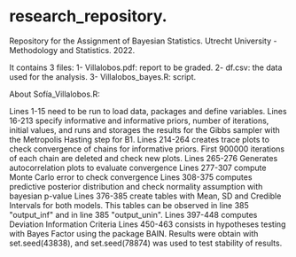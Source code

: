 # research_repository.

Repository for the Assignment of Bayesian Statistics. Utrecht University - Methodology and Statistics. 2022.

It contains 3 files:
1- Villalobos.pdf: report to be graded. 
2- df.csv: the data used for the analysis.
3- Villalobos_bayes.R: script.

About Sofía_Villalobos.R:

Lines 1-15 need to be run to load data, packages and define variables.
Lines 16-213 specify informative and informative priors, number of iterations, initial values,
and runs and storages the results for the Gibbs sampler with the Metropolis Hasting step for B1.
Lines 214-264 creates trace plots to check convergence of chains for informative priors. 
First 900000 iterations of each chain are deleted and check new plots.
Lines 265-276 Generates autocorrelation plots to evaluate convergence
Lines 277-307 compute Monte Carlo error to check convergence 
Lines 308-375 computes predictive posterior distribution and check normality assumption
with bayesian p-value
Lines 376-385 create tables with Mean, SD and Credible Intervals for both models.
This tables can be observed in line 385 "output_inf" and in line 385 "output_unin".
Lines 397-448 computes Deviation Information Criteria
Lines 450-463 consists in hypotheses testing with Bayes Factor using the package
BAIN. Results were obtain with set.seed(43838), and set.seed(78874) was used
to test stability of results.
